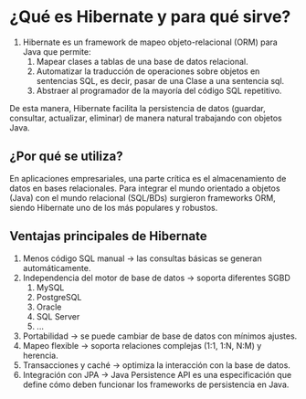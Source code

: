 # ¿Qué es Hibernate y para qué sirve?

1. Hibernate es un framework de mapeo objeto-relacional (ORM) para Java que permite:
    1. Mapear clases a tablas de una base de datos relacional.
    2. Automatizar la traducción de operaciones sobre objetos en sentencias SQL, es decir, pasar de una Clase a una sentencia sql.
    3. Abstraer al programador de la mayoría del código SQL repetitivo.

De esta manera, Hibernate facilita la persistencia de datos (guardar, consultar, actualizar, eliminar) de manera natural trabajando con objetos Java.  

## ¿Por qué se utiliza?

En aplicaciones empresariales, una parte crítica es el almacenamiento de datos en bases relacionales. Para integrar el mundo orientado a objetos (Java) con el mundo relacional (SQL/BDs) surgieron frameworks ORM, siendo Hibernate uno de los más populares y robustos.

## Ventajas principales de Hibernate

1. Menos código SQL manual → las consultas básicas se generan automáticamente.  
2. Independencia del motor de base de datos → soporta diferentes SGBD
    1. MySQL
    2. PostgreSQL
    3. Oracle
    4. SQL Server
    5. ...
3. Portabilidad → se puede cambiar de base de datos con mínimos ajustes.
4. Mapeo flexible → soporta relaciones complejas (1:1, 1:N, N:M) y herencia.
5. Transacciones y caché → optimiza la interacción con la base de datos.
6. Integración con JPA → Java Persistence API es una especificación que define cómo deben funcionar los frameworks de persistencia en Java.
